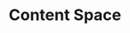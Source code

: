---
redirect: "/docs/content-space/content-space.html"
title: "Content Space"
mainPage: false
order: 5
---